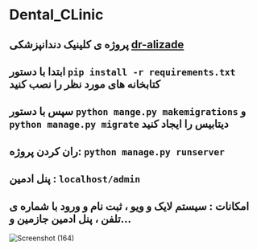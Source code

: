 # Dental_CLinic
پروژه ی کلینیک دندانپزشکی [dr-alizade](https://dr-alizade.ir/)
---
ابتدا با دستور `pip install -r requirements.txt` کتابخانه های مورد نظر را نصب کنید
---
سپس با دستور `python mange.py makemigrations` و `python manage.py migrate` دیتابیس را ایجاد کنید
---
ران کردن پروژه: `python manage.py runserver`
---
پنل ادمین : `localhost/admin`
---
امکانات : سیستم لایک و ویو ، ثبت نام و ورود با شماره ی تلفن ، پنل ادمین جازمین و...
---
![Screenshot (164)](https://github.com/alirez13/Dental_CLinic/assets/106848511/0be56bb8-fd27-45f8-8878-ce08830a5e5e)

